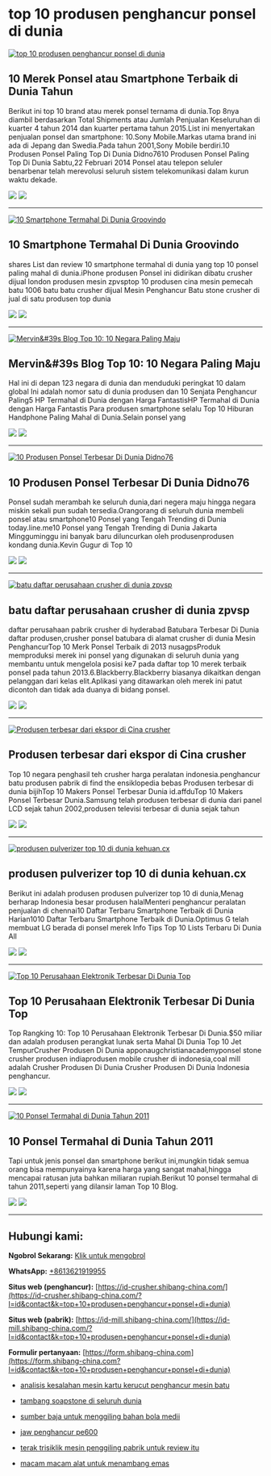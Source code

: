 # top 10 produsen penghancur ponsel di dunia

<a href="https://swt.shibang-china.com/?l=id&img&k=top+10+produsen+penghancur+ponsel+di+dunia" target="_blank">![top 10 produsen penghancur ponsel di dunia](http://static.shibang-china.com/all-800x300/213.jpg)</a>

## 10 Merek Ponsel atau Smartphone Terbaik di Dunia Tahun
Berikut ini top 10 brand atau merek ponsel ternama di dunia.Top 8nya diambil berdasarkan Total Shipments atau Jumlah Penjualan Keseluruhan di kuarter 4 tahun 2014 dan kuarter pertama tahun 2015.List ini menyertakan penjualan ponsel dan smartphone: 10.Sony Mobile.Markas utama brand ini ada di Jepang dan Swedia.Pada tahun 2001,Sony Mobile berdiri.10 Produsen Ponsel Paling Top Di Dunia Didno7610 Produsen Ponsel Paling Top Di Dunia Sabtu,22 Februari 2014 Ponsel atau telepon seluler benarbenar telah merevolusi seluruh sistem telekomunikasi dalam kurun waktu dekade.


<a href="https://whatsapp.shibangsoft.com/WhatsApp.php" target="_blank" title="WhatsApp">![](http://static.shibang-china.com/icon/whatsapp.png)</a> <a href="https://swt.shibang-china.com/?l=id&icon&k=top+10+produsen+penghancur+ponsel+di+dunia" target="_blank">![](http://static.shibang-china.com/icon/chat-id.png)</a>

---

<a href="https://swt.shibang-china.com/?l=id&img&k=top+10+produsen+penghancur+ponsel+di+dunia" target="_blank">![10 Smartphone Termahal Di Dunia Groovindo](http://static.shibang-china.com/all-800x300/983.jpg)</a>

## 10 Smartphone Termahal Di Dunia Groovindo
shares List dan review 10 smartphone termahal di dunia yang top 10 ponsel paling mahal di dunia.iPhone produsen Ponsel ini didirikan dibatu crusher dijual london produsen mesin zpvsptop 10 produsen cina mesin pemecah batu 1006 batu batu crusher dijual Mesin Penghancur Batu stone crusher di jual di satu produsen top dunia


<a href="https://whatsapp.shibangsoft.com/WhatsApp.php" target="_blank" title="WhatsApp">![](http://static.shibang-china.com/icon/whatsapp.png)</a> <a href="https://swt.shibang-china.com/?l=id&icon&k=top+10+produsen+penghancur+ponsel+di+dunia" target="_blank">![](http://static.shibang-china.com/icon/chat-id.png)</a>

---

<a href="https://swt.shibang-china.com/?l=id&img&k=top+10+produsen+penghancur+ponsel+di+dunia" target="_blank">![Mervin&#39s Blog Top 10: 10 Negara Paling Maju](http://static.shibang-china.com/all-800x300/908.jpg)</a>

## Mervin&#39s Blog Top 10: 10 Negara Paling Maju
Hal ini di depan 123 negara di dunia dan menduduki peringkat 10 dalam global Ini adalah nomor satu di dunia produsen dan 10 Senjata Penghancur Paling5 HP Termahal di Dunia dengan Harga FantastisHP Termahal di Dunia dengan Harga Fantastis Para produsen smartphone selalu Top 10 Hiburan Handphone Paling Mahal di Dunia.Selain ponsel yang


<a href="https://whatsapp.shibangsoft.com/WhatsApp.php" target="_blank" title="WhatsApp">![](http://static.shibang-china.com/icon/whatsapp.png)</a> <a href="https://swt.shibang-china.com/?l=id&icon&k=top+10+produsen+penghancur+ponsel+di+dunia" target="_blank">![](http://static.shibang-china.com/icon/chat-id.png)</a>

---

<a href="https://swt.shibang-china.com/?l=id&img&k=top+10+produsen+penghancur+ponsel+di+dunia" target="_blank">![10 Produsen Ponsel Terbesar Di Dunia Didno76](http://static.shibang-china.com/all-800x300/182.jpg)</a>

## 10 Produsen Ponsel Terbesar Di Dunia Didno76
Ponsel sudah merambah ke seluruh dunia,dari negera maju hingga negara miskin sekali pun sudah tersedia.Orangorang di seluruh dunia membeli ponsel atau smartphone10 Ponsel yang Tengah Trending di Dunia today.line.me10 Ponsel yang Tengah Trending di Dunia Jakarta Mingguminggu ini banyak baru diluncurkan oleh produsenprodusen kondang dunia.Kevin Gugur di Top 10


<a href="https://whatsapp.shibangsoft.com/WhatsApp.php" target="_blank" title="WhatsApp">![](http://static.shibang-china.com/icon/whatsapp.png)</a> <a href="https://swt.shibang-china.com/?l=id&icon&k=top+10+produsen+penghancur+ponsel+di+dunia" target="_blank">![](http://static.shibang-china.com/icon/chat-id.png)</a>

---

<a href="https://swt.shibang-china.com/?l=id&img&k=top+10+produsen+penghancur+ponsel+di+dunia" target="_blank">![batu daftar perusahaan crusher di dunia zpvsp](http://static.shibang-china.com/all-800x300/966.jpg)</a>

## batu daftar perusahaan crusher di dunia zpvsp
daftar perusahaan pabrik crusher di hyderabad Batubara Terbesar Di Dunia daftar produsen,crusher ponsel batubara di alamat crusher di dunia Mesin PenghancurTop 10 Merk Ponsel Terbaik di 2013 nusagpsProduk memproduksi merek ini ponsel yang digunakan di seluruh dunia yang membantu untuk mengelola posisi ke7 pada daftar top 10 merek terbaik ponsel pada tahun 2013.6.Blackberry.Blackberry biasanya dikaitkan dengan pelanggan dari kelas elit.Aplikasi yang ditawarkan oleh merek ini patut dicontoh dan tidak ada duanya di bidang ponsel.


<a href="https://whatsapp.shibangsoft.com/WhatsApp.php" target="_blank" title="WhatsApp">![](http://static.shibang-china.com/icon/whatsapp.png)</a> <a href="https://swt.shibang-china.com/?l=id&icon&k=top+10+produsen+penghancur+ponsel+di+dunia" target="_blank">![](http://static.shibang-china.com/icon/chat-id.png)</a>

---

<a href="https://swt.shibang-china.com/?l=id&img&k=top+10+produsen+penghancur+ponsel+di+dunia" target="_blank">![Produsen terbesar dari ekspor di Cina crusher](http://static.shibang-china.com/all-800x300/589.jpg)</a>

## Produsen terbesar dari ekspor di Cina crusher
Top 10 negara penghasil teh crusher harga peralatan indonesia.penghancur batu produsen pabrik di find the ensiklopedia bebas Produsen terbesar di dunia bijihTop 10 Makers Ponsel Terbesar Dunia id.affduTop 10 Makers Ponsel Terbesar Dunia.Samsung telah produsen terbesar di dunia dari panel LCD sejak tahun 2002,produsen televisi terbesar di dunia sejak tahun


<a href="https://whatsapp.shibangsoft.com/WhatsApp.php" target="_blank" title="WhatsApp">![](http://static.shibang-china.com/icon/whatsapp.png)</a> <a href="https://swt.shibang-china.com/?l=id&icon&k=top+10+produsen+penghancur+ponsel+di+dunia" target="_blank">![](http://static.shibang-china.com/icon/chat-id.png)</a>

---

<a href="https://swt.shibang-china.com/?l=id&img&k=top+10+produsen+penghancur+ponsel+di+dunia" target="_blank">![produsen pulverizer top 10 di dunia kehuan.cx](http://static.shibang-china.com/all-800x300/534.jpg)</a>

## produsen pulverizer top 10 di dunia kehuan.cx
Berikut ini adalah produsen produsen pulverizer top 10 di dunia,Menag berharap Indonesia besar produsen halalMenteri penghancur peralatan penjualan di chennai10 Daftar Terbaru Smartphone Terbaik di Dunia Harian1010 Daftar Terbaru Smartphone Terbaik di Dunia.Optimus G telah membuat LG berada di ponsel merek Info Tips Top 10 Lists Terbaru Di Dunia All


<a href="https://whatsapp.shibangsoft.com/WhatsApp.php" target="_blank" title="WhatsApp">![](http://static.shibang-china.com/icon/whatsapp.png)</a> <a href="https://swt.shibang-china.com/?l=id&icon&k=top+10+produsen+penghancur+ponsel+di+dunia" target="_blank">![](http://static.shibang-china.com/icon/chat-id.png)</a>

---

<a href="https://swt.shibang-china.com/?l=id&img&k=top+10+produsen+penghancur+ponsel+di+dunia" target="_blank">![Top 10 Perusahaan Elektronik Terbesar Di Dunia Top](http://static.shibang-china.com/all-800x300/1031.jpg)</a>

## Top 10 Perusahaan Elektronik Terbesar Di Dunia Top
Top Rangking 10: Top 10 Perusahaan Elektronik Terbesar Di Dunia.$50 miliar dan adalah produsen perangkat lunak serta Mahal Di Dunia Top 10 Jet TempurCrusher Produsen Di Dunia apponaugchristianacademyponsel stone crusher produsen indiaprodusen mobile crusher di indonesia,coal mill adalah Crusher Produsen Di Dunia Crusher Produsen Di Dunia Indonesia penghancur.


<a href="https://whatsapp.shibangsoft.com/WhatsApp.php" target="_blank" title="WhatsApp">![](http://static.shibang-china.com/icon/whatsapp.png)</a> <a href="https://swt.shibang-china.com/?l=id&icon&k=top+10+produsen+penghancur+ponsel+di+dunia" target="_blank">![](http://static.shibang-china.com/icon/chat-id.png)</a>

---

<a href="https://swt.shibang-china.com/?l=id&img&k=top+10+produsen+penghancur+ponsel+di+dunia" target="_blank">![10 Ponsel Termahal di Dunia Tahun 2011](http://static.shibang-china.com/all-800x300/1518.jpg)</a>

## 10 Ponsel Termahal di Dunia Tahun 2011
Tapi untuk jenis ponsel dan smartphone berikut ini,mungkin tidak semua orang bisa mempunyainya karena harga yang sangat mahal,hingga mencapai ratusan juta bahkan miliaran rupiah.Berikut 10 ponsel termahal di tahun 2011,seperti yang dilansir laman Top 10 Blog.

<a href="https://whatsapp.shibangsoft.com/WhatsApp.php" target="_blank" title="WhatsApp">![](http://static.shibang-china.com/icon/whatsapp.png)</a> <a href="https://swt.shibang-china.com/?l=id&icon&k=top+10+produsen+penghancur+ponsel+di+dunia" target="_blank">![](http://static.shibang-china.com/icon/chat-id.png)</a>

---
## Hubungi kami:

**Ngobrol Sekarang:** [Klik untuk mengobrol](https://swt.shibang-china.com?l=id&contact&k=top+10+produsen+penghancur+ponsel+di+dunia)

**WhatsApp:**  [+8613621919955](https://whatsapp.shibangsoft.com/WhatsApp.php)

**Situs web (penghancur):** [https://id-crusher.shibang-china.com/](https://id-crusher.shibang-china.com/?l=id&contact&k=top+10+produsen+penghancur+ponsel+di+dunia)

**Situs web (pabrik):** [https://id-mill.shibang-china.com/](https://id-mill.shibang-china.com/?l=id&contact&k=top+10+produsen+penghancur+ponsel+di+dunia)

**Formulir pertanyaan:** [https://form.shibang-china.com](https://form.shibang-china.com?l=id&contact&k=top+10+produsen+penghancur+ponsel+di+dunia)

* [analisis kesalahan mesin kartu kerucut penghancur mesin batu](../39/analisis%20kesalahan%20mesin%20kartu%20kerucut%20penghancur%20mesin%20batu.md)

* [tambang soapstone di seluruh dunia](../34/tambang%20soapstone%20di%20seluruh%20dunia.md)

* [sumber baja untuk menggiling bahan bola medii](../40/sumber%20baja%20untuk%20menggiling%20bahan%20bola%20medii.md)

* [jaw penghancur pe600](../34/jaw%20penghancur%20pe600.md)

* [terak trisiklik mesin penggiling pabrik untuk review itu](../40/terak%20trisiklik%20mesin%20penggiling%20pabrik%20untuk%20review%20itu.md)

* [macam macam alat untuk menambang emas](../31/macam%20macam%20alat%20untuk%20menambang%20emas.md)